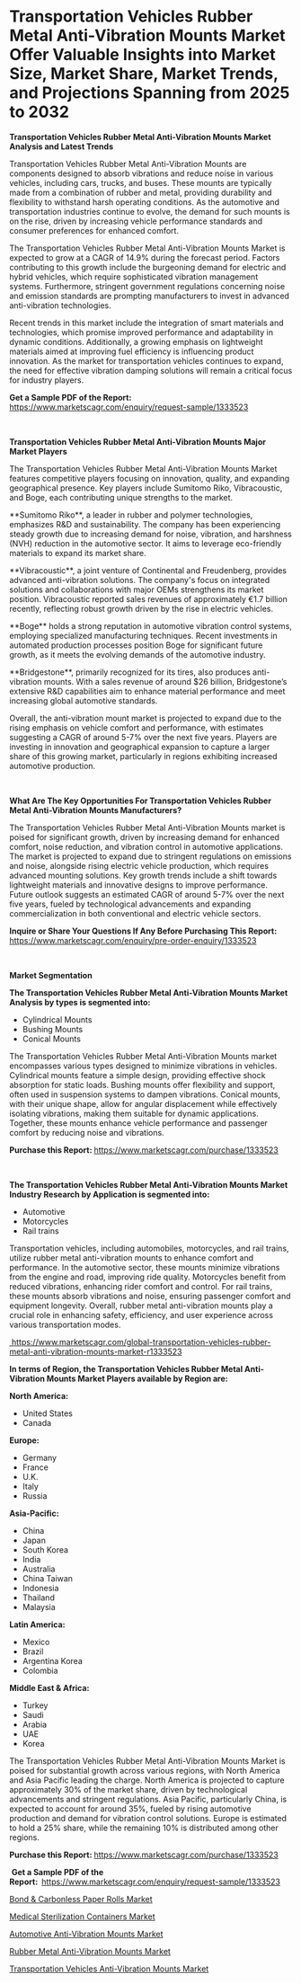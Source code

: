 <p><h1>Transportation Vehicles Rubber Metal Anti-Vibration Mounts Market Offer Valuable Insights into Market Size, Market Share, Market Trends, and Projections Spanning from 2025 to 2032</h1></p><p><strong>Transportation Vehicles Rubber Metal Anti-Vibration Mounts Market Analysis and Latest Trends</strong></p>
<p><p>Transportation Vehicles Rubber Metal Anti-Vibration Mounts are components designed to absorb vibrations and reduce noise in various vehicles, including cars, trucks, and buses. These mounts are typically made from a combination of rubber and metal, providing durability and flexibility to withstand harsh operating conditions. As the automotive and transportation industries continue to evolve, the demand for such mounts is on the rise, driven by increasing vehicle performance standards and consumer preferences for enhanced comfort.</p><p>The Transportation Vehicles Rubber Metal Anti-Vibration Mounts Market is expected to grow at a CAGR of 14.9% during the forecast period. Factors contributing to this growth include the burgeoning demand for electric and hybrid vehicles, which require sophisticated vibration management systems. Furthermore, stringent government regulations concerning noise and emission standards are prompting manufacturers to invest in advanced anti-vibration technologies. </p><p>Recent trends in this market include the integration of smart materials and technologies, which promise improved performance and adaptability in dynamic conditions. Additionally, a growing emphasis on lightweight materials aimed at improving fuel efficiency is influencing product innovation. As the market for transportation vehicles continues to expand, the need for effective vibration damping solutions will remain a critical focus for industry players.</p></p>
<p><strong>Get a Sample PDF of the Report:&nbsp;</strong> <a href="https://www.marketscagr.com/enquiry/request-sample/1333523?utm_campaign=2012&utm_medium=2&utm_source=Github&utm_content=ia&utm_term=24032025&utm_id=transportation-vehicles-rubber-metal-anti-vibration-mounts">https://www.marketscagr.com/enquiry/request-sample/1333523</a></p>
<p>&nbsp;</p>
<p><strong>Transportation Vehicles Rubber Metal Anti-Vibration Mounts Major Market Players</strong></p>
<p><p>The Transportation Vehicles Rubber Metal Anti-Vibration Mounts Market features competitive players focusing on innovation, quality, and expanding geographical presence. Key players include Sumitomo Riko, Vibracoustic, and Boge, each contributing unique strengths to the market.</p><p>**Sumitomo Riko**, a leader in rubber and polymer technologies, emphasizes R&D and sustainability. The company has been experiencing steady growth due to increasing demand for noise, vibration, and harshness (NVH) reduction in the automotive sector. It aims to leverage eco-friendly materials to expand its market share.</p><p>**Vibracoustic**, a joint venture of Continental and Freudenberg, provides advanced anti-vibration solutions. The company's focus on integrated solutions and collaborations with major OEMs strengthens its market position. Vibracoustic reported sales revenues of approximately €1.7 billion recently, reflecting robust growth driven by the rise in electric vehicles.</p><p>**Boge** holds a strong reputation in automotive vibration control systems, employing specialized manufacturing techniques. Recent investments in automated production processes position Boge for significant future growth, as it meets the evolving demands of the automotive industry.</p><p>**Bridgestone**, primarily recognized for its tires, also produces anti-vibration mounts. With a sales revenue of around $26 billion, Bridgestone’s extensive R&D capabilities aim to enhance material performance and meet increasing global automotive standards.</p><p>Overall, the anti-vibration mount market is projected to expand due to the rising emphasis on vehicle comfort and performance, with estimates suggesting a CAGR of around 5-7% over the next five years. Players are investing in innovation and geographical expansion to capture a larger share of this growing market, particularly in regions exhibiting increased automotive production.</p></p>
<p>&nbsp;</p>
<p><strong>What Are The Key Opportunities For Transportation Vehicles Rubber Metal Anti-Vibration Mounts Manufacturers?</strong></p>
<p><p>The Transportation Vehicles Rubber Metal Anti-Vibration Mounts market is poised for significant growth, driven by increasing demand for enhanced comfort, noise reduction, and vibration control in automotive applications. The market is projected to expand due to stringent regulations on emissions and noise, alongside rising electric vehicle production, which requires advanced mounting solutions. Key growth trends include a shift towards lightweight materials and innovative designs to improve performance. Future outlook suggests an estimated CAGR of around 5-7% over the next five years, fueled by technological advancements and expanding commercialization in both conventional and electric vehicle sectors.</p></p>
<p><strong>Inquire or Share Your Questions If Any Before Purchasing This Report:</strong> <a href="https://www.marketscagr.com/enquiry/pre-order-enquiry/1333523?utm_campaign=2012&utm_medium=2&utm_source=Github&utm_content=ia&utm_term=24032025&utm_id=transportation-vehicles-rubber-metal-anti-vibration-mounts">https://www.marketscagr.com/enquiry/pre-order-enquiry/1333523</a></p>
<p>&nbsp;</p>
<p><strong>Market Segmentation</strong></p>
<p><strong>The Transportation Vehicles Rubber Metal Anti-Vibration Mounts Market Analysis by types is segmented into:</strong></p>
<p><ul><li>Cylindrical Mounts</li><li>Bushing Mounts</li><li>Conical Mounts</li></ul></p>
<p><p>The Transportation Vehicles Rubber Metal Anti-Vibration Mounts market encompasses various types designed to minimize vibrations in vehicles. Cylindrical mounts feature a simple design, providing effective shock absorption for static loads. Bushing mounts offer flexibility and support, often used in suspension systems to dampen vibrations. Conical mounts, with their unique shape, allow for angular displacement while effectively isolating vibrations, making them suitable for dynamic applications. Together, these mounts enhance vehicle performance and passenger comfort by reducing noise and vibrations.</p></p>
<p><strong>Purchase this Report:&nbsp;</strong><a href="https://www.marketscagr.com/purchase/1333523?utm_campaign=2012&utm_medium=2&utm_source=Github&utm_content=ia&utm_term=24032025&utm_id=transportation-vehicles-rubber-metal-anti-vibration-mounts">https://www.marketscagr.com/purchase/1333523</a></p>
<p>&nbsp;</p>
<p><strong>The Transportation Vehicles Rubber Metal Anti-Vibration Mounts Market Industry Research by Application is segmented into:</strong></p>
<p><ul><li>Automotive</li><li>Motorcycles</li><li>Rail trains</li></ul></p>
<p><p>Transportation vehicles, including automobiles, motorcycles, and rail trains, utilize rubber metal anti-vibration mounts to enhance comfort and performance. In the automotive sector, these mounts minimize vibrations from the engine and road, improving ride quality. Motorcycles benefit from reduced vibrations, enhancing rider comfort and control. For rail trains, these mounts absorb vibrations and noise, ensuring passenger comfort and equipment longevity. Overall, rubber metal anti-vibration mounts play a crucial role in enhancing safety, efficiency, and user experience across various transportation modes.</p></p>
<p><a href="https://www.marketscagr.com/global-transportation-vehicles-rubber-metal-anti-vibration-mounts-market-r1333523?utm_campaign=2012&utm_medium=2&utm_source=Github&utm_content=ia&utm_term=24032025&utm_id=transportation-vehicles-rubber-metal-anti-vibration-mounts">&nbsp;https://www.marketscagr.com/global-transportation-vehicles-rubber-metal-anti-vibration-mounts-market-r1333523</a></p>
<p><strong>In terms of Region, the Transportation Vehicles Rubber Metal Anti-Vibration Mounts Market Players available by Region are:</strong></p>
<p>
    <p> <strong> North America: </strong>
        <ul>
            <li>United States</li>
            <li>Canada</li>
        </ul>
        </p> 
    <p> <strong> Europe: </strong>
        <ul>
            <li>Germany</li>
            <li>France</li>
            <li>U.K.</li>
            <li>Italy</li>
            <li>Russia</li>
        </ul>
        </p> 
    <p> <strong> Asia-Pacific: </strong>
        <ul>
            <li>China</li>
            <li>Japan</li>
            <li>South Korea</li>
            <li>India</li>
            <li>Australia</li>
            <li>China Taiwan</li>
            <li>Indonesia</li>
            <li>Thailand</li>
            <li>Malaysia</li>
        </ul>
        </p> 
    <p> <strong> Latin America: </strong>
        <ul>
            <li>Mexico</li>
            <li>Brazil</li>
            <li>Argentina Korea</li>
            <li>Colombia</li>
        </ul>
        </p> 
    <p> <strong> Middle East & Africa: </strong>
        <ul>
            <li>Turkey</li>
            <li>Saudi</li>
            <li>Arabia</li>
            <li>UAE</li>
            <li>Korea</li>
        </ul>
    </p>
    </p>
<p><p>The Transportation Vehicles Rubber Metal Anti-Vibration Mounts Market is poised for substantial growth across various regions, with North America and Asia Pacific leading the charge. North America is projected to capture approximately 30% of the market share, driven by technological advancements and stringent regulations. Asia Pacific, particularly China, is expected to account for around 35%, fueled by rising automotive production and demand for vibration control solutions. Europe is estimated to hold a 25% share, while the remaining 10% is distributed among other regions.</p></p>
<p><strong>Purchase this Report: </strong><a href="https://www.marketscagr.com/purchase/1333523?utm_campaign=2012&utm_medium=2&utm_source=Github&utm_content=ia&utm_term=24032025&utm_id=transportation-vehicles-rubber-metal-anti-vibration-mounts">https://www.marketscagr.com/purchase/1333523</a></p>
<p>&nbsp;<strong>Get a Sample PDF of the Report:&nbsp;&nbsp;</strong><a href="https://www.marketscagr.com/enquiry/request-sample/1333523?utm_campaign=2012&utm_medium=2&utm_source=Github&utm_content=ia&utm_term=24032025&utm_id=transportation-vehicles-rubber-metal-anti-vibration-mounts">https://www.marketscagr.com/enquiry/request-sample/1333523</a></p>
<p><strong></strong></p>
<p><p><a href="https://github.com/piskofraisel/Market-Research-Report-List-1/blob/main/bond-carbonless-paper-rolls-market.md?utm_campaign=2012&utm_medium=2&utm_source=Github&utm_content=ia&utm_term=24032025&utm_id=transportation-vehicles-rubber-metal-anti-vibration-mounts">Bond & Carbonless Paper Rolls Market</a></p><p><a href="https://github.com/fettycahow90/Market-Research-Report-List-1/blob/main/medical-sterilization-containers-market.md?utm_campaign=2012&utm_medium=2&utm_source=Github&utm_content=ia&utm_term=24032025&utm_id=transportation-vehicles-rubber-metal-anti-vibration-mounts">Medical Sterilization Containers Market</a></p><p><a href="https://github.com/ChiragRP21/Market-Research-Report-List-7/blob/main/automotive-anti-vibration-mounts-market.md?utm_campaign=2012&utm_medium=2&utm_source=Github&utm_content=ia&utm_term=24032025&utm_id=transportation-vehicles-rubber-metal-anti-vibration-mounts">Automotive Anti-Vibration Mounts Market</a></p><p><a href="https://github.com/zahrigayda1h/Market-Research-Report-List-1/blob/main/rubber-metal-anti-vibration-mounts-market.md?utm_campaign=2012&utm_medium=2&utm_source=Github&utm_content=ia&utm_term=24032025&utm_id=transportation-vehicles-rubber-metal-anti-vibration-mounts">Rubber Metal Anti-Vibration Mounts Market</a></p><p><a href="https://github.com/JakirUddin511/Market-Research-Report-List-2/blob/main/transportation-vehicles-anti-vibration-mounts-market.md?utm_campaign=2012&utm_medium=2&utm_source=Github&utm_content=ia&utm_term=24032025&utm_id=transportation-vehicles-rubber-metal-anti-vibration-mounts">Transportation Vehicles Anti-Vibration Mounts Market</a></p></p>